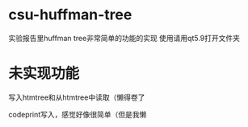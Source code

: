 # csu-huffman-tree
实验报告里huffman tree非常简单的功能的实现
使用请用qt5.9打开文件夹
# 未实现功能
写入htmtree和从htmtree中读取（懒得卷了

codeprint写入，感觉好像很简单（但是我懒
